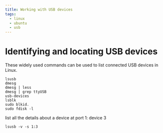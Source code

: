 ```yaml
---
title: Working with USB devices
tags:
  - linux
  - ubuntu
  - usb
---
```


# Identifying and locating USB devices

These widely used commands can be used to list connected USB devices in Linux.

```
lsusb
dmesg
dmesg | less
dmesg | grep ttyUSB
usb-devices
lsblk
sudo blkid.
sudo fdisk -l
```

list all the details about a device at port 1: device 3

```
lsusb -v -s 1:3
```

